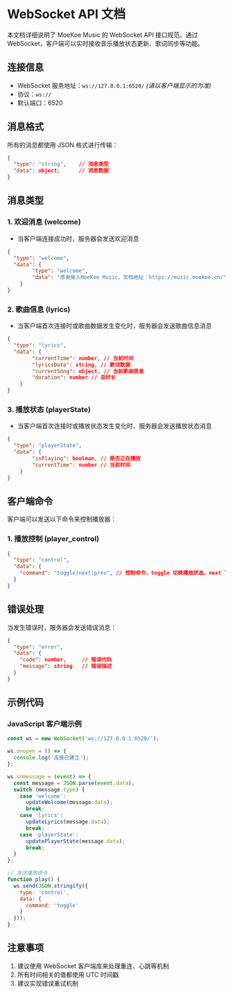 # WebSocket API 文档

本文档详细说明了 MoeKoe Music 的 WebSocket API 接口规范。通过 WebSocket，客户端可以实时接收音乐播放状态更新、歌词同步等功能。

## 连接信息

- WebSocket 服务地址：`ws://127.0.0.1:6520/` *(请以客户端显示的为准)*
- 协议：`ws://`
- 默认端口：6520

## 消息格式

所有的消息都使用 JSON 格式进行传输：

```json
{
  "type": "string",    // 消息类型
  "data": object,      // 消息数据
}
```

## 消息类型

### 1. 欢迎消息 (welcome)

* 当客户端连接成功时，服务器会发送欢迎消息
```json
{
  "type": "welcome",
  "data": {
        "type": "welcome",
        "data": "感谢接入MoeKoe Music，文档地址：https://music.moekoe.cn/"
    }
}
```

### 2. 歌曲信息 (lyrics)

* 当客户端首次连接时或歌曲数据发生变化时，服务器会发送歌曲信息消息
```json
{
  "type": "lyrics",
  "data": { 
        "currentTime": number, // 当前时间
        "lyricsData": string, // 歌词数据
        "currentSong": object, // 当前歌曲信息
        "duration": number // 总时长
    }
}
```

### 3. 播放状态 (playerState)

* 当客户端首次连接时或播放状态发生变化时，服务器会发送播放状态消息
```json
{
  "type": "playerState",
  "data": {
        "isPlaying": boolean, // 是否正在播放
        "currentTime": number // 当前时间
    }
}
```

## 客户端命令

客户端可以发送以下命令来控制播放器：

### 1. 播放控制 (player_control)

```json
{
  "type": "control",
  "data": {
    "command": "toggle|next|prev", // 控制命令，toggle 切换播放状态，next 下一首，prev 上一首
  }
}
```

## 错误处理

当发生错误时，服务器会发送错误消息：

```json
{
  "type": "error",
  "data": {
    "code": number,     // 错误代码
    "message": string   // 错误描述
  }
}
```

## 示例代码

### JavaScript 客户端示例

```javascript
const ws = new WebSocket('ws://127.0.0.1:6520/');

ws.onopen = () => {
  console.log('连接已建立');
};

ws.onmessage = (event) => {
  const message = JSON.parse(event.data);
  switch (message.type) {
    case 'welcome':
      updateWelcome(message.data);
      break;
    case 'lyrics':
      updateLyrics(message.data);
      break;
    case 'playerState':
      updatePlayerState(message.data);
      break;
  }
};

// 发送播放命令
function play() {
  ws.send(JSON.stringify({
    type: 'control',
    data: {
      command: 'toggle'
    }
  }));
}
```

## 注意事项

1. 建议使用 WebSocket 客户端库来处理重连、心跳等机制
2. 所有时间相关的值都使用 UTC 时间戳
3. 建议实现错误重试机制